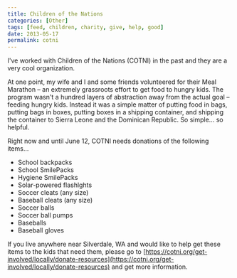 ```yaml
---
title: Children of the Nations
categories: [Other]
tags: [feed, children, charity, give, help, good]
date: 2013-05-17
permalink: cotni
---
```


I&#39;ve worked with Children of the Nations (COTNI) in the past and they are a very cool organization.


At one point, my wife and I and some friends volunteered for their Meal Marathon &ndash; an extremely grassroots effort to get food to hungry kids. The program wasn&#39;t a hundred layers of abstraction away from the actual goal &ndash; feeding hungry kids. Instead it was a simple matter of putting food in bags, putting bags in boxes, putting boxes in a shipping container, and shipping the container to Sierra Leone and the Dominican Republic. So simple... so helpful.

Right now and until June 12, COTNI needs donations of the following items...

*   School backpacks
*   School SmilePacks
*   Hygiene SmilePacks
*   Solar-powered flashlghts
*   Soccer cleats (any size)
*   Baseball cleats (any size)
*   Soccer balls
*   Soccer ball pumps
*   Baseballs
*   Baseball gloves

If you live anywhere near Silverdale, WA and would like to help get these items to the kids that need them, please go to [https://cotni.org/get-involved/locally/donate-resources](https://cotni.org/get-involved/locally/donate-resources) and get more information.
